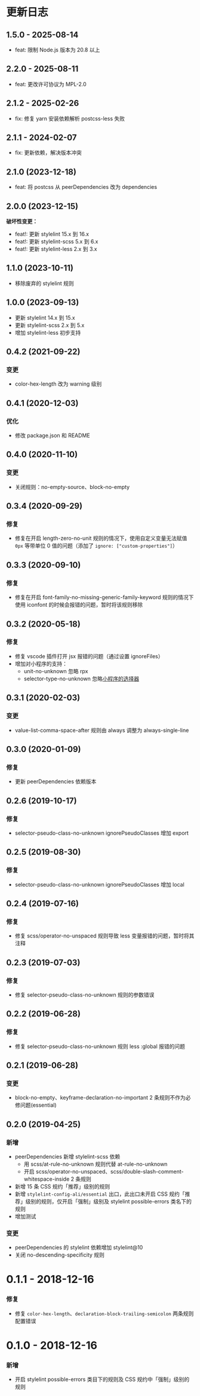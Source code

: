 # 更新日志

## 1.5.0 - 2025-08-14

- feat: 限制 Node.js 版本为 20.8 以上

## 2.2.0 - 2025-08-11

- feat: 更改许可协议为 MPL-2.0

## 2.1.2 - 2025-02-26

- fix: 修复 yarn 安装依赖解析 postcss-less 失败

## 2.1.1 - 2024-02-07

- fix: 更新依赖，解决版本冲突

## 2.1.0 (2023-12-18)

- feat: 将 postcss 从 peerDependencies 改为 dependencies

## 2.0.0 (2023-12-15)

**破坏性变更：**

- feat!: 更新 stylelint 15.x 到 16.x
- feat!: 更新 stylelint-scss 5.x 到 6.x
- feat!: 更新 stylelint-less 2.x 到 3.x

## 1.1.0 (2023-10-11)

- 移除废弃的 stylelint 规则

## 1.0.0 (2023-09-13)

- 更新 stylelint 14.x 到 15.x
- 更新 stylelint-scss 2.x 到 5.x
- 增加 stylelint-less 初步支持

## 0.4.2 (2021-09-22)

### 变更

- color-hex-length 改为 warning 级别

## 0.4.1 (2020-12-03)

### 优化

- 修改 package.json 和 README

## 0.4.0 (2020-11-10)

### 变更

- 关闭规则：no-empty-source、block-no-empty

## 0.3.4 (2020-09-29)

### 修复

- 修复在开启 length-zero-no-unit 规则的情况下，使用自定义变量无法赋值 `0px` 等带单位 0 值的问题（添加了 `ignore: ["custom-properties"]`）

## 0.3.3 (2020-09-10)

### 修复

- 修复在开启 font-family-no-missing-generic-family-keyword 规则的情况下使用 iconfont 的时候会报错的问题，暂时将该规则移除

## 0.3.2 (2020-05-18)

### 修复

- 修复 vscode 插件打开 jsx 报错的问题（通过设置 ignoreFiles）
- 增加对小程序的支持：
  - unit-no-unknown 忽略 rpx
  - selector-type-no-unknown 忽略[小程序的选择器](https://opendocs.alipay.com/mini/component/overview-info)

## 0.3.1 (2020-02-03)

### 变更

- value-list-comma-space-after 规则由 always 调整为 always-single-line

## 0.3.0 (2020-01-09)

### 修复

- 更新 peerDependencies 依赖版本

## 0.2.6 (2019-10-17)

### 修复

- selector-pseudo-class-no-unknown ignorePseudoClasses 增加 export

## 0.2.5 (2019-08-30)

### 修复

- selector-pseudo-class-no-unknown ignorePseudoClasses 增加 local

## 0.2.4 (2019-07-16)

### 修复

- 修复 scss/operator-no-unspaced 规则导致 less 变量报错的问题，暂时将其注释

## 0.2.3 (2019-07-03)

### 修复

- 修复 selector-pseudo-class-no-unknown 规则的参数错误

## 0.2.2 (2019-06-28)

### 修复

- 修复 selector-pseudo-class-no-unknown 规则 less :global 报错的问题

## 0.2.1 (2019-06-28)

### 变更

- block-no-empty、keyframe-declaration-no-important 2 条规则不作为必修问题(essential)

## 0.2.0 (2019-04-25)

### 新增

- peerDependencies 新增 stylelint-scss 依赖
  - 用 scss/at-rule-no-unknown 规则代替 at-rule-no-unknown
  - 开启 scss/operator-no-unspaced、scss/double-slash-comment-whitespace-inside 2 条规则
- 新增 15 条 CSS 规约「推荐」级别的规则
- 新增 `stylelint-config-ali/essential` 出口，此出口未开启 CSS 规约「推荐」级别的规则，仅开启「强制」级别及 stylelint possible-errors 类名下的规则
- 增加测试

### 变更

- peerDependencies 的 stylelint 依赖增加 stylelint@10
- 关闭 no-descending-specificity 规则

# 0.1.1 - 2018-12-16

### 修复

- 修复 `color-hex-length`、`declaration-block-trailing-semicolon` 两条规则配置错误

# 0.1.0 - 2018-12-16

### 新增

- 开启 stylelint possible-errors 类目下的规则及 CSS 规约中「强制」级别的规则
